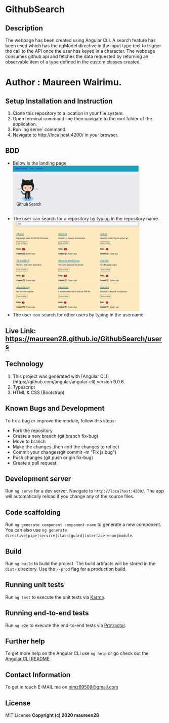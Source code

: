 # GithubSearch

## Description
The webpage has been created using Angular CLI. A search feature has been used which has the ngModel directive in the input type text to trigger the call to the API once the user has keyed in a character. The webpage consumes github api and fetches the data requested by returning an observable item of a type defined in the custom classes created.
# Author : Maureen Wairimu.

## Setup Installation and Instruction
<ol>
<li>Clone this repository to a location in your file system.</li>
<li>Open terminal command line then navigate to the root folder of the application.</li>
<li>Run `ng serve` command.</li>
<li>Navigate to http://localhost:4200/ in your browser.</li>
</ol>

## BDD
<ul>
<li>Below is the landing page</li>
<img src="src/assets/lP.jpg" alt="Github Search" width="400"/>
<li>The user can search for a repository by typing in the repository name.</li>
<img src="src/assets/Repo.jpg" alt="Repo" width="400"/>
<li>The user can search for other users by typing in the username.</li>
</ul>

## Live Link: https://maureen28.github.io/GithubSearch/users

## Technology
<ol>
<li>This project was generated with [Angular CLI](https://github.com/angular/angular-cli) version 9.0.6.</li>
<li>Typescript</li>
<li>HTML & CSS (Bootstrap)</li>
</ol>

## Known Bugs and Development
 To fix a bug or improve the module, follow this steps:
<ul>
<li>Fork the repository</li>
<li>Create a new branch (git branch fix-bug)</li>
<li>Move to branch</li>
<li>Make the changes ,then add the changes to reflect</li>
<li>Commit your changes(git commit -m "Fix js bug") </li>
<li>Push changes (git push origin fix-bug)</li>
<li>Create a pull request.</li>
</ul>


## Development server

Run `ng serve` for a dev server. Navigate to `http://localhost:4200/`. The app will automatically reload if you change any of the source files.

## Code scaffolding

Run `ng generate component component-name` to generate a new component. You can also use `ng generate directive|pipe|service|class|guard|interface|enum|module`.

## Build

Run `ng build` to build the project. The build artifacts will be stored in the `dist/` directory. Use the `--prod` flag for a production build.

## Running unit tests

Run `ng test` to execute the unit tests via [Karma](https://karma-runner.github.io).

## Running end-to-end tests

Run `ng e2e` to execute the end-to-end tests via [Protractor](http://www.protractortest.org/).

## Further help

To get more help on the Angular CLI use `ng help` or go check out the [Angular CLI README](https://github.com/angular/angular-cli/blob/master/README.md).

## Contact Information
To get in touch E-MAIL me on nimz69509@gmail.com

## License
MIT License
<b>Copyright (c) 2020 maureen28<b>
